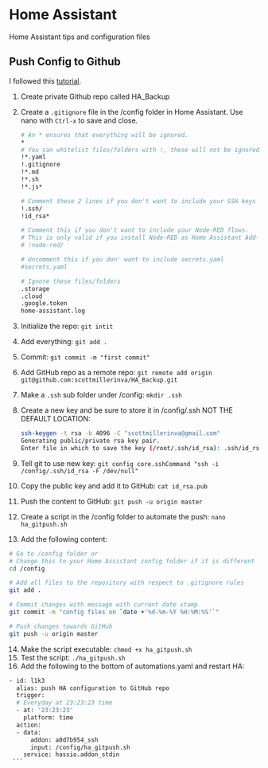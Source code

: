 # Home Assistant
Home Assistant tips and configuration files


## Push Config to Github

I followed this [tutorial](<https://peyanski.com/automatic-home-assistant-backup-to-github/>). 

1. Create private Github repo called HA_Backup
2. Create a `.gitignore` file in the /config folder in Home Assistant. Use nano with `Ctrl-x` to save and close. 

   ```BASH
   # An * ensures that everything will be ignored.
   *
   # You can whitelist files/folders with !, these will not be ignored.
   !*.yaml
   !.gitignore
   !*.md
   !*.sh
   !*.js*

   # Comment these 2 lines if you don't want to include your SSH keys
   !.ssh/
   !id_rsa*

   # Comment this if you don't want to include your Node-RED flows.
   # This is only valid if you install Node-RED as Home Assistant Add-on
   # !node-red/

   # Uncomment this if you don' want to include secrets.yaml
   #secrets.yaml

   # Ignore these files/folders
   .storage
   .cloud
   .google.token
   home-assistant.log
   ```
3. Initialize the repo: `git intit`
4. Add everything: `git add .`
5. Commit: `git commit -m "first commit"`
6. Add GitHub repo as a remote repo: `git remote add origin git@github.com:scottmillerinva/HA_Backup.git`
7. Make a `.ssh` sub folder under /config: `mkdir .ssh`
8. Create a new key and be sure to store it in /config/.ssh NOT THE DEFAULT LOCATION:

   ```BASH
   ssh-keygen -t rsa -b 4096 -C "scottmillerinva@gmail.com"
   Generating public/private rsa key pair.
   Enter file in which to save the key (/root/.ssh/id_rsa): .ssh/id_rsa
   ```
9. Tell git to use new key: `git config core.sshCommand "ssh -i /config/.ssh/id_rsa -F /dev/null"`
10. Copy the public key and add it to GitHub: `cat id_rsa.pub`
11. Push the content to GitHub: `git push -u origin master`
12. Create a script in the /config folder to automate the push: `nano ha_gitpush.sh`
13. Add the following content:

   ```BASH
   # Go to /config folder or 
   # Change this to your Home Assistant config folder if it is different
   cd /config
   
   # Add all files to the repository with respect to .gitignore rules
   git add .
   
   # Commit changes with message with current date stamp
   git commit -m "config files on `date +'%d-%m-%Y %H:%M:%S'`"
   
   # Push changes towards GitHub
   git push -u origin master
   ```

14. Make the script executable: `chmod +x ha_gitpush.sh`
15. Test the script: `./ha_gitpush.sh`
16. Add the following to the bottom of automations.yaml and restart HA:

   ```BASH
   - id: l1k3
     alias: push HA configuration to GitHub repo
     trigger:
     # Everyday at 23:23:23 time
     - at: '23:23:23'
       platform: time
     action:
     - data:
         addon: a0d7b954_ssh
         input: /config/ha_gitpush.sh
       service: hassio.addon_stdin
    ```

